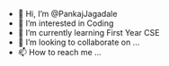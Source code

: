 - 👋 Hi, I’m @PankajJagadale
- 👀 I’m interested in Coding
- 🌱 I’m currently learning First Year CSE
- 💞️ I’m looking to collaborate on ...
- 📫 How to reach me ... 

<!---
PankajJagadale/PankajJagadale is a ✨ special ✨ repository because its `README.md` (this file) appears on your GitHub profile.
You can click the Preview link to take a look at your changes.
--->
